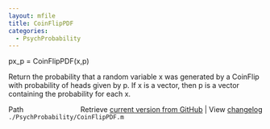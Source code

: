```yaml
---
layout: mfile
title: CoinFlipPDF
categories:
  - PsychProbability
---
```


px\_p = CoinFlipPDF\(x,p\)

Return the probability that a random variable x was generated by a
CoinFlip with probability of heads given by p.  If x is a vector, then p
is a vector containing the probability for each x.


<div class="code_header" style="text-align:right;">
  <span style="float:left;">Path&nbsp;&nbsp;</span> <span class="counter">Retrieve <a href=
  "https://raw.github.com/Psychtoolbox-3/Psychtoolbox-3/beta/./PsychProbability/CoinFlipPDF.m">current version from GitHub</a> | View <a href=
  "https://github.com/Psychtoolbox-3/Psychtoolbox-3/commits/beta/./PsychProbability/CoinFlipPDF.m">changelog</a></span>
</div>
<div class="code">
  <code>./PsychProbability/CoinFlipPDF.m</code>
</div>
